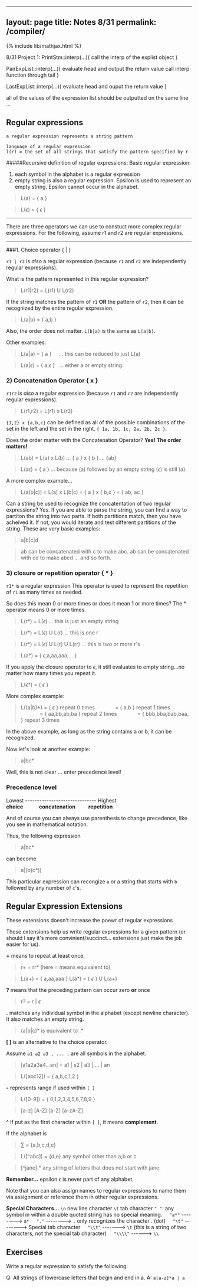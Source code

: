 
---
layout: page
title: Notes 8/31
permalink: /compiler/
---
{% include lib/mathjax.html %}


8/31
Project 1:
PrintStm::interp(...){
    call the interp of the explist object
}

PairExpList::interp(...){
    evaluate head and output the return value
    call interp function through tail
}

LastExpList::interp(...){
    evaluate head and ouput the return value
}

all of the values of the expression list should be outputted on the same line ...


## Regular expressions
    a regular expression represents a string pattern

    language of a regular expression
    l(r) = the set of all strings that satisfy the pattern specified by r

#####Recursive definition of regular expressions:
Basic regular expression:
1) each symbol in the alphabet is a regular expression
2) empty string is also a regular expression. Epsilon is used to represent an empty string. Epsilon cannot occur in the alphabet.

>L(a) = { a }

>L($\epsilon$) = { $\epsilon$ }




---
There are three operators we can use to constuct more complex regular expressions. For the following, assume r1 and r2 are regular expressions.

---

###1. Choice operator \{ | }

`r1 | r2` is *also* a regular expression (because `r1` and `r2` are independently regular expressions).

What is the pattern represented in this regular expression?

>L(r1|r2) = L(r1) U L(r2)

If the string matches the pattern of `r1` **OR** the pattern of `r2`,
then it can be recognized by the entire regular expression.

>L(a|b) = { a,b } 

Also, the order does not matter. `L(b|a)` is the same as `L(a|b)`.

Other examples:

>L(a|a) = { a }  &nbsp;&nbsp;&nbsp;&nbsp;... this can be reduced to just L(a)

>L(a|$\epsilon$) = { a,$\epsilon$ } &nbsp;&nbsp;... either a or empty string.

### 2) Concatenation Operator \{ x }
`r1r2` is *also* a regular expression (because `r1` and `r2` are independently regular expressions).
>L(r1,r2) = L(r1) x L(r2)

`{1,2} x {a,b,c}` can be defined as all of the possible combinations of the set in the left and the set in the right. `{ 1a, 1b, 1c, 2a, 2b, 2c }`.

Does the order matter with the Concatenation Operator?
**Yes! The order matters!**

>L(ab) = L(a) x L(b) ... { a } x { b } ... {ab}

>L(a$\epsilon$) = { a } ... because (a) followed by an empty string ($\epsilon$) is still (a).

A more complex example...
>L(a(b|c)) = L(a) x L(b|c) = { a } x { b,c } = { ab, ac }

Can a string be used to recognize the concatentation of two regular expressions?
Yes. If you are able to parse the string, you can find a way to partiton the string into two parts. If both partitions match, then you have acheived it. If not, you would iterate and test different partitions of the string.
These are very basic examples:
>a|b|c|d

>ab can be concatenated with c to make abc. ab can be concatenated with cd to make abcd ...  and so forth. 

### 3) closure or repetition operator \{ * }
`r1*` is a regular expression
This operator is used to represent the repetition of `r1` as many times as needed.

So does this mean 0 or more times or does it mean 1 or more times?
The \* operator means 0 or more times.

>L(r*) = L($\epsilon$) ... this is just an empty string

>L(r*) = L($\epsilon$) U L(r) ... this is one r

>L(r*) = L($\epsilon$) U L(r) U L(rr) ... this is two or more r's

>L(a*) = { $\epsilon$,a,aa,aaa,... }

If you apply the closure operator to $\epsilon$, it still evaluates to empty string...no matter how many times you repeat it.

>L($\epsilon$*) = { $\epsilon$ } 

More complex example:
>L((a|b)*) = { $\epsilon$ } repeat 0 times
&nbsp;&nbsp;&nbsp;&nbsp;&nbsp;&nbsp;&nbsp;&nbsp;&nbsp;&nbsp;&nbsp;&nbsp;&nbsp;= { a,b } repeat 1 times
&nbsp;&nbsp;&nbsp;&nbsp;&nbsp;&nbsp;&nbsp;&nbsp;&nbsp;&nbsp;&nbsp;&nbsp;&nbsp;= { aa,bb,ab,ba } repeat 2 times
&nbsp;&nbsp;&nbsp;&nbsp;&nbsp;&nbsp;&nbsp;&nbsp;&nbsp;&nbsp;&nbsp;&nbsp;&nbsp;= { bbb,bba,bab,baa, } repeat 3 times

In the above example, as long as the string contains a or b, it can be recognized.

Now let's look at another example:
>a|bc* 

Well, this is not clear ... enter precedence level!

### Precedence level

Lowest ------------------------------ Highest
**choice**&nbsp;&nbsp;&nbsp;&nbsp;&nbsp;&nbsp;&nbsp;&nbsp;&nbsp;&nbsp;&nbsp;**concatenation**&nbsp;&nbsp;&nbsp;&nbsp;&nbsp;&nbsp;&nbsp;&nbsp;&nbsp;**repetition**

And of course you can always use parenthesis to change precedence, like you see in mathematical notation.

Thus, the following expression
>a|bc*

can become

>a|(b(c*))

This particular expression can recongize `a` or a string that starts with `b` followed by any number of `c`'s.

## Regular Expression Extensions
These extensions doesn't increase the poewr of regular expressions

These extensions help us write regular expressions for a given pattern (or should I say it's more convinient/succinct... extensions just make the job easier for us).

**+**
means to repeat at least once.

>r+ = rr*  (here = means equivalent to)

>L(a+) =  { a,aa,aaa }
>L(a*) = { $\epsilon$ } U L(a+)

**?**
means that the preceding pattern can occur zero **or** once

>r? = r | $\epsilon$

**.**
matches any individual symbol in the alphabet (except newline character). It also matches an empty string.

>(a|b|c)* is equivalent to .*



**[ ]** 
is an alternative to the choice operator.

Assume `a1 a2 a3 , ... ,` are all symbols in the alphabet.

>[a1a2a3a4...an] = a1 | s2 | a3 | ... | an

>L([abc12]) = { a,b,c,1,2 }

**-**
represents range if used within `[ ]`
>L([0-9]) = { 0,1,2,3,4,5,6,7,8,9 }

>[a-z] [A-Z] [a-Z] [a-zA-Z]

**^**
If put as the first character within `[ ]`, it means **complement**.
[^a1a2a3...an]: matches any individual symbol that is not listed in here explicitly.

If the alphabet is 
> $\sum$ = {a,b,c,d,e}

>L([^abc]) = {d,e} any symbol other than a,b or c

>[^jane].* any string of letters that does not start with jane.

**Remember...** epsilon $\epsilon$ is never part of any alphabet.

Note that you can also assign names to regular expressions to name them via assignment or reference them in other regular expressions.

**Special Characters...**
`\n` new line character
`\t` tab character
`" "`: any symbol in within a double quoted string has no special meaning.
&nbsp;&nbsp;&nbsp;&nbsp;`"a*"` --------> `a*`
&nbsp;&nbsp;&nbsp;&nbsp;`"."`  --------> `.` only recognizes the character . (dot)
&nbsp;&nbsp;&nbsp;&nbsp;`"\t"` --------> Special tab character
&nbsp;&nbsp;&nbsp;&nbsp;`"\\t"` -------> `\t` (this is a string of two characters, not the special tab character)
&nbsp;&nbsp;&nbsp;&nbsp;`"\\\\"` ------> `\\`

## Exercises
Write a regular expression to satisfy the following:

Q: All strings of lowercase letters that begin and end in a.
A: `a[a-z]*a | a`

